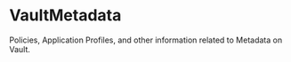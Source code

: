 # VaultMetadata
 Policies, Application Profiles, and other information related to Metadata on Vault.

